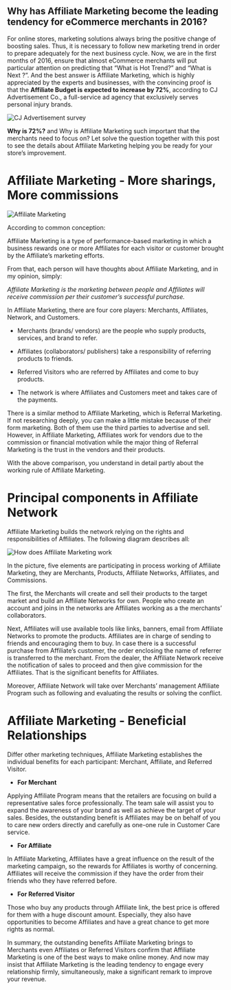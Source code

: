 Why has Affiliate Marketing become the leading tendency for eCommerce merchants in 2016?
-------------------------------------------------------------------------------------------

For online stores, marketing solutions always bring the positive change of boosting sales. Thus, it is necessary to follow new marketing trend in order to prepare adequately for the next business cycle. Now, we are in the first months of 2016, ensure that almost eCommerce merchants will put particular attention on predicting that “What is Hot Trend?” and “What is Next ?”. And the best answer is Affiliate Marketing, which is highly appreciated by the experts and businesses, with the convincing proof is that the **Affiliate Budget is expected to increase by 72%**, according to CJ Advertisement Co., a full-service ad agency that exclusively serves personal injury brands.


![CJ Advertisement survey](https://lh6.googleusercontent.com/mzkSJMm_lB7L6fbT02tFtvXWBsck6AeBXNUrcOhQrRMr2GoFWMpauwXds4GppnPS75NW1CqZ6bk8nGGNdCP6FtRMwF665GQQSmqLxO8G9YRzvmIGJr7KrcvDQ70aRzy4E8hZBefO)


**Why is 72%?** and Why is Affiliate Marketing such important that the merchants need to focus on? Let solve the question together with this post to see the details about Affiliate Marketing helping you be ready for your store’s improvement.

Affiliate Marketing - More sharings, More commissions
======================================================

![Affiliate Marketing](https://lh6.googleusercontent.com/h9X1B6L9Fus1LthHt1hq3oN1-YcfzwcZyJ2WNyQ9XLuvFerZiy19wQu7kSPZQe6LPOV7nLQ2C8z3LPwHT6I3P2eT0MMI8t3cPy3iAMq9juljd6WOyVclS7gwFRsd4VTHNcHDJoZI)

According to common conception:

Affiliate Marketing is a type of performance-based marketing in which a business rewards one or more Affiliates for each visitor or customer brought by the Affiliate’s marketing efforts.

From that, each person will have thoughts about Affiliate Marketing, and in my opinion, simply: 

*Affiliate Marketing is the marketing between people and Affiliates will receive commission per their customer’s successful purchase.*

In Affiliate Marketing, there are four core players: Merchants, Affiliates, Network, and Customers.

* Merchants (brands/ vendors) are the people who supply products, services, and brand to refer.

* Affiliates (collaborators/ publishers) take a responsibility of referring products to friends. 

* Referred Visitors who are referred by Affiliates and come to buy products.

* The network is where Affiliates and  Customers meet and takes care of the payments.

There is a similar method to Affiliate Marketing, which is Referral Marketing. If not researching deeply, you can make a little mistake because of their form marketing. Both of them use the third parties to advertise and sell. However, in Affiliate Marketing, Affiliates work for vendors due to the commission or financial motivation while the major thing of Referral Marketing is the trust in the vendors and their products.

With the above comparison, you understand in detail partly about the working rule of Affiliate Marketing.

Principal components in Affiliate Network
===========================================

Affiliate Marketing builds the network relying on the rights and responsibilities of Affiliates. The following diagram describes all:

![How does Affiliate Marketing work](https://lh4.googleusercontent.com/xBdWMvR53ZNnko3bDgDkH4OG0BPeUeTGGneVz6qaRk0kveCCmvWS0Ke0FwA9m_R-_cn4_RA_OXqt9tWhhT-hBOg1SSn9luMWFfmDESn1tAwGFHuCa-1pLE0DcnGW2eINdsxC2oca)

In the picture, five elements are participating in process working of Affiliate Marketing, they are Merchants, Products, Affiliate Networks, Affiliates, and Commissions.

The first, the Merchants will create and sell their products to the target market and build an Affiliate Networks for own. People who create an account and joins in the networks are Affiliates working as a the merchants’ collaborators. 

Next, Affiliates will use available tools like links, banners, email from Affiliate Networks to promote the products. Affiliates are in charge of sending to friends and encouraging them to buy. In case there is a successful purchase from Affiliate’s customer, the order enclosing the name of referrer is transferred to the merchant. From the dealer, the Affiliate Network receive the notification of sales to proceed and then give commission for the Affiliates. That is the significant benefits for Affiliates.

Moreover, Affiliate Network will take over Merchants’ management Affiliate Program such as following and evaluating the results or solving the conflict.

Affiliate Marketing - Beneficial Relationships
=================================================

Differ other marketing techniques, Affiliate Marketing establishes the individual benefits for each participant: Merchant, Affiliate, and Referred Visitor.

* **For Merchant**

Applying Affiliate Program means that the retailers are focusing on build a representative sales force professionally. The team sale will assist you to expand the awareness of your brand as well as achieve the target of your sales. Besides, the outstanding benefit is Affiliates may be on behalf of you to care new orders directly and carefully as one-one rule in Customer Care service.

* **For Affiliate**

In Affiliate Marketing, Affiliates have a great influence on the result of the marketing campaign, so the rewards for Affiliates is worthy of concerning. Affiliates will receive the commission if they have the order from their friends who they have referred before. 

* **For Referred Visitor**

Those who buy any products through Affiliate link, the best price is offered for them with a huge discount amount. Especially, they also have opportunities to become Affiliates and have a great chance to get more rights as normal.

In summary, the outstanding benefits Affiliate Marketing brings to Merchants even Affiliates or Referred Visitors confirm that Affiliate Marketing is one of the best ways to make online money. And now may insist that Affiliate Marketing is the leading tendency to engage every relationship firmly, simultaneously, make a significant remark to improve your revenue. 

